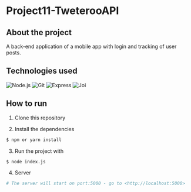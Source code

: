 # Project11-TweterooAPI


##  About the project
 A back-end application of a mobile app with login and tracking of user posts.<br />          

 

## Technologies used
![Node.js](https://img.shields.io/badge/Node.js-20232A?style=for-the-badge&logo=node.js&logoColor=61DAFB)
![Git](https://img.shields.io/badge/git-%23F05033.svg?style=for-the-badge&logo=git&logoColor=white)
![Express](https://img.shields.io/badge/express-20232A?style=for-the-badge&logo=express&logoColor=61DAFB)
![Joi](https://img.shields.io/badge/joi-20232A?style=for-the-badge&logo=joi&logoColor=61DAFB)

## How to run

1. Clone this repository

2. Install the dependencies
```bash
$ npm or yarn install
```
3. Run the project with
```bash
$ node index.js
```
4. Server
```bash
# The server will start on port:5000 - go to <http://localhost:5000>
```
